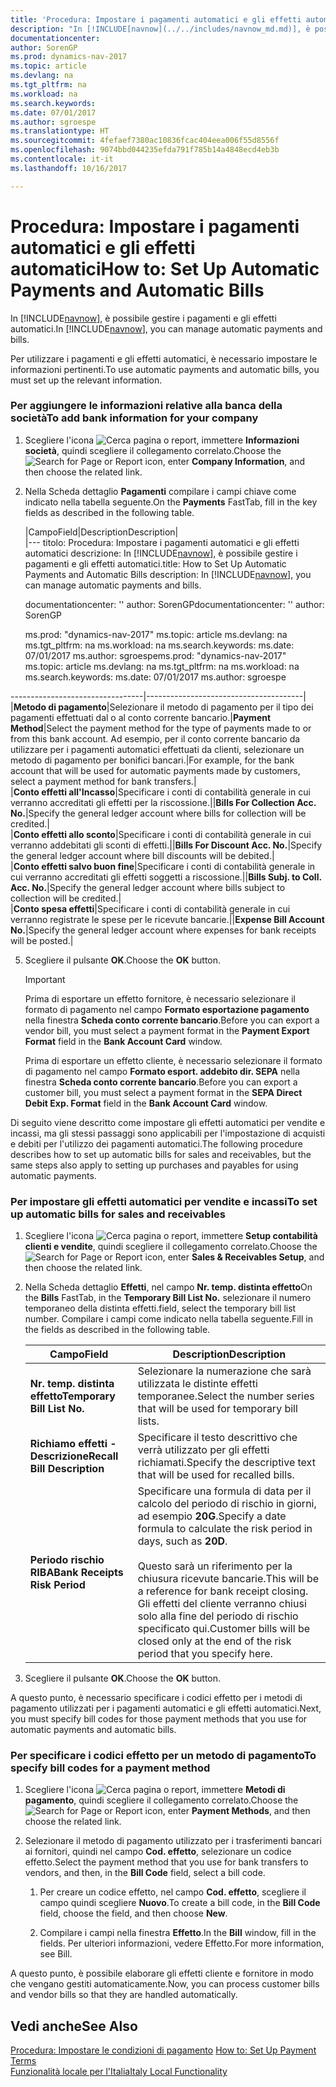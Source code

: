 ```yaml
---
title: 'Procedura: Impostare i pagamenti automatici e gli effetti automatici'
description: "In [!INCLUDE[navnow](../../includes/navnow_md.md)], è possibile gestire i pagamenti e gli effetti automatici."
documentationcenter: 
author: SorenGP
ms.prod: dynamics-nav-2017
ms.topic: article
ms.devlang: na
ms.tgt_pltfrm: na
ms.workload: na
ms.search.keywords: 
ms.date: 07/01/2017
ms.author: sgroespe
ms.translationtype: HT
ms.sourcegitcommit: 4fefaef7380ac10836fcac404eea006f55d8556f
ms.openlocfilehash: 9074bbd044235efda791f785b14a4848ecd4eb3b
ms.contentlocale: it-it
ms.lasthandoff: 10/16/2017

---
```

# <a name="how-to-set-up-automatic-payments-and-automatic-bills"></a><span data-ttu-id="ec7b7-103">Procedura: Impostare i pagamenti automatici e gli effetti automatici</span><span class="sxs-lookup"><span data-stu-id="ec7b7-103">How to: Set Up Automatic Payments and Automatic Bills</span></span>
<span data-ttu-id="ec7b7-104">In [!INCLUDE[navnow](../../includes/navnow_md.md)], è possibile gestire i pagamenti e gli effetti automatici.</span><span class="sxs-lookup"><span data-stu-id="ec7b7-104">In [!INCLUDE[navnow](../../includes/navnow_md.md)], you can manage automatic payments and bills.</span></span>  

 <span data-ttu-id="ec7b7-105">Per utilizzare i pagamenti e gli effetti automatici, è necessario impostare le informazioni pertinenti.</span><span class="sxs-lookup"><span data-stu-id="ec7b7-105">To use automatic payments and automatic bills, you must set up the relevant information.</span></span>  

### <a name="to-add-bank-information-for-your-company"></a><span data-ttu-id="ec7b7-106">Per aggiungere le informazioni relative alla banca della società</span><span class="sxs-lookup"><span data-stu-id="ec7b7-106">To add bank information for your company</span></span>  

1.  <span data-ttu-id="ec7b7-107">Scegliere l'icona ![Cerca pagina o report](media/ui-search/search_small.png "icona Cerca pagina o report"), immettere **Informazioni società**, quindi scegliere il collegamento correlato.</span><span class="sxs-lookup"><span data-stu-id="ec7b7-107">Choose the ![Search for Page or Report](media/ui-search/search_small.png "Search for Page or Report icon") icon, enter **Company Information**, and then choose the related link.</span></span>  

2.  <span data-ttu-id="ec7b7-108">Nella Scheda dettaglio **Pagamenti** compilare i campi chiave come indicato nella tabella seguente.</span><span class="sxs-lookup"><span data-stu-id="ec7b7-108">On the **Payments** FastTab, fill in the key fields as described in the following table.</span></span>  

    |<span data-ttu-id="ec7b7-109">Campo</span><span class="sxs-lookup"><span data-stu-id="ec7b7-109">Field</span></span>|<span data-ttu-id="ec7b7-110">Description</span><span class="sxs-lookup"><span data-stu-id="ec7b7-110">Description</span></span>|  
    |---
    <span data-ttu-id="ec7b7-111">titolo: Procedura: Impostare i pagamenti automatici e gli effetti automatici descrizione: In [!INCLUDE[navnow](../../includes/navnow_md.md)], è possibile gestire i pagamenti e gli effetti automatici.</span><span class="sxs-lookup"><span data-stu-id="ec7b7-111">title: How to Set Up Automatic Payments and Automatic Bills description: In [!INCLUDE[navnow](../../includes/navnow_md.md)], you can manage automatic payments and bills.</span></span>

    <span data-ttu-id="ec7b7-112">documentationcenter: '' author: SorenGP</span><span class="sxs-lookup"><span data-stu-id="ec7b7-112">documentationcenter: '' author: SorenGP</span></span>

    <span data-ttu-id="ec7b7-113">ms.prod: "dynamics-nav-2017" ms.topic: article ms.devlang: na ms.tgt_pltfrm: na ms.workload: na ms.search.keywords: ms.date: 07/01/2017 ms.author: sgroespe</span><span class="sxs-lookup"><span data-stu-id="ec7b7-113">ms.prod: "dynamics-nav-2017" ms.topic: article ms.devlang: na ms.tgt_pltfrm: na ms.workload: na ms.search.keywords: ms.date: 07/01/2017 ms.author: sgroespe</span></span>

---------------------------------|---------------------------------------|  
    <span data-ttu-id="ec7b7-114">|**Metodo di pagamento**|Selezionare il metodo di pagamento per il tipo dei pagamenti effettuati dal o al conto corrente bancario.</span><span class="sxs-lookup"><span data-stu-id="ec7b7-114">|**Payment Method**|Select the payment method for the type of payments made to or from this bank account.</span></span> <span data-ttu-id="ec7b7-115">Ad esempio, per il conto corrente bancario da utilizzare per i pagamenti automatici effettuati da clienti, selezionare un metodo di pagamento per bonifici bancari.|</span><span class="sxs-lookup"><span data-stu-id="ec7b7-115">For example, for the bank account that will be used for automatic payments made by customers, select a payment method for bank transfers.|</span></span>  
    <span data-ttu-id="ec7b7-116">|**Conto effetti all'Incasso**|Specificare i conti di contabilità generale in cui verranno accreditati gli effetti per la riscossione.|</span><span class="sxs-lookup"><span data-stu-id="ec7b7-116">|**Bills For Collection Acc. No.**|Specify the general ledger account where bills for collection will be credited.|</span></span>  
    <span data-ttu-id="ec7b7-117">|**Conto effetti allo sconto**|Specificare i conti di contabilità generale in cui verranno addebitati gli sconti di effetti.|</span><span class="sxs-lookup"><span data-stu-id="ec7b7-117">|**Bills For Discount Acc. No.**|Specify the general ledger account where bill discounts will be debited.|</span></span>  
    <span data-ttu-id="ec7b7-118">|**Conto effetti salvo buon fine**|Specificare i conti di contabilità generale in cui verranno accreditati gli effetti soggetti a riscossione.|</span><span class="sxs-lookup"><span data-stu-id="ec7b7-118">|**Bills Subj. to Coll. Acc. No.**|Specify the general ledger account where bills subject to collection will be credited.|</span></span>  
    <span data-ttu-id="ec7b7-119">|**Conto spesa effetti**|Specificare i conti di contabilità generale in cui verranno registrate le spese per le ricevute bancarie.|</span><span class="sxs-lookup"><span data-stu-id="ec7b7-119">|**Expense Bill Account No.**|Specify the general ledger account where expenses for bank receipts will be posted.|</span></span>  

5.  <span data-ttu-id="ec7b7-120">Scegliere il pulsante **OK**.</span><span class="sxs-lookup"><span data-stu-id="ec7b7-120">Choose the **OK** button.</span></span>  

    > [!IMPORTANT]  
    >  <span data-ttu-id="ec7b7-121">Prima di esportare un effetto fornitore, è necessario selezionare il formato di pagamento nel campo **Formato esportazione pagamento** nella finestra **Scheda conto corrente bancario**.</span><span class="sxs-lookup"><span data-stu-id="ec7b7-121">Before you can export a vendor bill, you must select a payment format in the **Payment Export Format** field in the **Bank Account Card** window.</span></span>  
    >   
    >  <span data-ttu-id="ec7b7-122">Prima di esportare un effetto cliente, è necessario selezionare il formato di pagamento nel campo **Formato esport. addebito dir. SEPA** nella finestra **Scheda conto corrente bancario**.</span><span class="sxs-lookup"><span data-stu-id="ec7b7-122">Before you can export a customer bill, you must select a payment format in the **SEPA Direct Debit Exp. Format** field in the **Bank Account Card** window.</span></span>  

 <span data-ttu-id="ec7b7-123">Di seguito viene descritto come impostare gli effetti automatici per vendite e incassi, ma gli stessi passaggi sono applicabili per l'impostazione di acquisti e debiti per l'utilizzo dei pagamenti automatici.</span><span class="sxs-lookup"><span data-stu-id="ec7b7-123">The following procedure describes how to set up automatic bills for sales and receivables, but the same steps also apply to setting up purchases and payables for using automatic payments.</span></span>  

### <a name="to-set-up-automatic-bills-for-sales-and-receivables"></a><span data-ttu-id="ec7b7-124">Per impostare gli effetti automatici per vendite e incassi</span><span class="sxs-lookup"><span data-stu-id="ec7b7-124">To set up automatic bills for sales and receivables</span></span>  

1.  <span data-ttu-id="ec7b7-125">Scegliere l'icona ![Cerca pagina o report](media/ui-search/search_small.png "icona Cerca pagina o report"), immettere **Setup contabilità clienti e vendite**, quindi scegliere il collegamento correlato.</span><span class="sxs-lookup"><span data-stu-id="ec7b7-125">Choose the ![Search for Page or Report](media/ui-search/search_small.png "Search for Page or Report icon") icon, enter **Sales & Receivables Setup**, and then choose the related link.</span></span>  

2.  <span data-ttu-id="ec7b7-126">Nella Scheda dettaglio **Effetti**, nel campo **Nr. temp. distinta effetto**</span><span class="sxs-lookup"><span data-stu-id="ec7b7-126">On the **Bills** FastTab, in the **Temporary Bill List No.**</span></span> <span data-ttu-id="ec7b7-127">selezionare il numero temporaneo della distinta effetti.</span><span class="sxs-lookup"><span data-stu-id="ec7b7-127">field, select the temporary bill list number.</span></span> <span data-ttu-id="ec7b7-128">Compilare i campi come indicato nella tabella seguente.</span><span class="sxs-lookup"><span data-stu-id="ec7b7-128">Fill in the fields as described in the following table.</span></span>  

    |<span data-ttu-id="ec7b7-129">Campo</span><span class="sxs-lookup"><span data-stu-id="ec7b7-129">Field</span></span>|<span data-ttu-id="ec7b7-130">Description</span><span class="sxs-lookup"><span data-stu-id="ec7b7-130">Description</span></span>|  
    |---------------------------------|---------------------------------------|  
    |<span data-ttu-id="ec7b7-131">**Nr. temp. distinta effetto**</span><span class="sxs-lookup"><span data-stu-id="ec7b7-131">**Temporary Bill List No.**</span></span>|<span data-ttu-id="ec7b7-132">Selezionare la numerazione che sarà utilizzata le distinte effetti temporanee.</span><span class="sxs-lookup"><span data-stu-id="ec7b7-132">Select the number series that will be used for temporary bill lists.</span></span>|  
    |<span data-ttu-id="ec7b7-133">**Richiamo effetti - Descrizione**</span><span class="sxs-lookup"><span data-stu-id="ec7b7-133">**Recall Bill Description**</span></span>|<span data-ttu-id="ec7b7-134">Specificare il testo descrittivo che verrà utilizzato per gli effetti richiamati.</span><span class="sxs-lookup"><span data-stu-id="ec7b7-134">Specify the descriptive text that will be used for recalled bills.</span></span>|  
    |<span data-ttu-id="ec7b7-135">**Periodo rischio RIBA**</span><span class="sxs-lookup"><span data-stu-id="ec7b7-135">**Bank Receipts Risk Period**</span></span>|<span data-ttu-id="ec7b7-136">Specificare una formula di data per il calcolo del periodo di rischio in giorni, ad esempio **20G**.</span><span class="sxs-lookup"><span data-stu-id="ec7b7-136">Specify a date formula to calculate the risk period in days, such as **20D**.</span></span><br /><br /> <span data-ttu-id="ec7b7-137">Questo sarà un riferimento per la chiusura ricevute bancarie.</span><span class="sxs-lookup"><span data-stu-id="ec7b7-137">This will be a reference for bank receipt closing.</span></span> <span data-ttu-id="ec7b7-138">Gli effetti del cliente verranno chiusi solo alla fine del periodo di rischio specificato qui.</span><span class="sxs-lookup"><span data-stu-id="ec7b7-138">Customer bills will be closed only at the end of the risk period that you specify here.</span></span>|  

3.  <span data-ttu-id="ec7b7-139">Scegliere il pulsante **OK**.</span><span class="sxs-lookup"><span data-stu-id="ec7b7-139">Choose the **OK** button.</span></span>  

 <span data-ttu-id="ec7b7-140">A questo punto, è necessario specificare i codici effetto per i metodi di pagamento utilizzati per i pagamenti automatici e gli effetti automatici.</span><span class="sxs-lookup"><span data-stu-id="ec7b7-140">Next, you must specify bill codes for those payment methods that you use for automatic payments and automatic bills.</span></span>  

### <a name="to-specify-bill-codes-for-a-payment-method"></a><span data-ttu-id="ec7b7-141">Per specificare i codici effetto per un metodo di pagamento</span><span class="sxs-lookup"><span data-stu-id="ec7b7-141">To specify bill codes for a payment method</span></span>  

1.  <span data-ttu-id="ec7b7-142">Scegliere l'icona ![Cerca pagina o report](media/ui-search/search_small.png "icona Cerca pagina o report"), immettere **Metodi di pagamento**, quindi scegliere il collegamento correlato.</span><span class="sxs-lookup"><span data-stu-id="ec7b7-142">Choose the ![Search for Page or Report](media/ui-search/search_small.png "Search for Page or Report icon") icon, enter **Payment Methods**, and then choose the related link.</span></span>  

2.  <span data-ttu-id="ec7b7-143">Selezionare il metodo di pagamento utilizzato per i trasferimenti bancari ai fornitori, quindi nel campo **Cod. effetto**, selezionare un codice effetto.</span><span class="sxs-lookup"><span data-stu-id="ec7b7-143">Select the payment method that you use for bank transfers to vendors, and then, in the **Bill Code** field, select a bill code.</span></span>  

    1.  <span data-ttu-id="ec7b7-144">Per creare un codice effetto, nel campo **Cod. effetto**, scegliere il campo quindi scegliere **Nuovo**.</span><span class="sxs-lookup"><span data-stu-id="ec7b7-144">To create a bill code, in the **Bill Code** field, choose the field, and then choose **New**.</span></span>  

    2.  <span data-ttu-id="ec7b7-145">Compilare i campi nella finestra **Effetto**.</span><span class="sxs-lookup"><span data-stu-id="ec7b7-145">In the **Bill** window, fill in the fields.</span></span> <span data-ttu-id="ec7b7-146">Per ulteriori informazioni, vedere Effetto.</span><span class="sxs-lookup"><span data-stu-id="ec7b7-146">For more information, see Bill.</span></span>  

 <span data-ttu-id="ec7b7-147">A questo punto, è possibile elaborare gli effetti cliente e fornitore in modo che vengano gestiti automaticamente.</span><span class="sxs-lookup"><span data-stu-id="ec7b7-147">Now, you can process customer bills and vendor bills so that they are handled automatically.</span></span>  

## <a name="see-also"></a><span data-ttu-id="ec7b7-148">Vedi anche</span><span class="sxs-lookup"><span data-stu-id="ec7b7-148">See Also</span></span>  
 <span data-ttu-id="ec7b7-149">[Procedura: Impostare le condizioni di pagamento](../../how-to-set-up-payment-terms.md) </span><span class="sxs-lookup"><span data-stu-id="ec7b7-149">[How to: Set Up Payment Terms](../../how-to-set-up-payment-terms.md) </span></span>  
  [<span data-ttu-id="ec7b7-150">Funzionalità locale per l'Italia</span><span class="sxs-lookup"><span data-stu-id="ec7b7-150">Italy Local Functionality</span></span>](italy-local-functionality.md)

